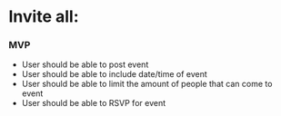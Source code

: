 # Invite all:


### MVP
- User should be able to post event
- User should be able to include date/time of event
- User should be able to limit the amount of people that can come to event
- User should be able to RSVP for event
